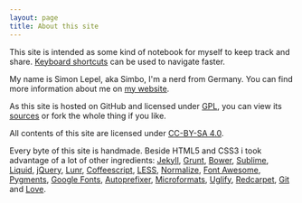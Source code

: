 ```yaml
---
layout: page
title: About this site
---
```

This site is intended as some kind of notebook for myself to keep track and share. [Keyboard shortcuts](/shortcuts.html) can be used to navigate faster.

My name is Simon Lepel, aka Simbo, I'm a nerd from Germany. You can find more information about me on [my website](http://simonlepel.de).

As this site is hosted on GitHub and licensed under [GPL](https://www.gnu.org/licenses/gpl.txt),
you can view its [sources](https://github.com/simbo/simbo.github.io) or fork the whole thing if you like.

All contents of this site are licensed under [CC-BY-SA 4.0](http://creativecommons.org/licenses/by-sa/4.0/).

Every byte of this site is handmade. Beside HTML5 and CSS3 i took advantage of a lot of other ingredients: 
[Jekyll](http://jekyllrb.com/),
[Grunt](http://gruntjs.com/),
[Bower](http://bower.io/),
[Sublime](http://www.sublimetext.com/),
[Liquid](http://liquidmarkup.org/),
[jQuery](http://jquery.com/),
[Lunr](http://lunrjs.com/),
[Coffeescript](http://coffeescript.org/),
[LESS](http://lesscss.org/),
[Normalize](http://necolas.github.io/normalize.css/), 
[Font Awesome](http://fortawesome.github.io/Font-Awesome/),
[Pygments](http://pygments.org/),
[Google Fonts](https://www.google.com/fonts),
[Autoprefixer](https://github.com/ai/autoprefixer),
[Microformats](http://microformats.org/),
[Uglify](https://github.com/mishoo/UglifyJS),
[Redcarpet](https://github.com/vmg/redcarpet),
[Git](http://git-scm.com/) and 
[Love](http://en.wikipedia.org/wiki/Love).